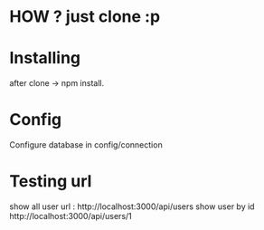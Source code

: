 # HOW ? just clone :p


# Installing
after clone -> npm install.

# Config
Configure database in config/connection

# Testing url
show all user url : http://localhost:3000/api/users
show user by id http://localhost:3000/api/users/1

